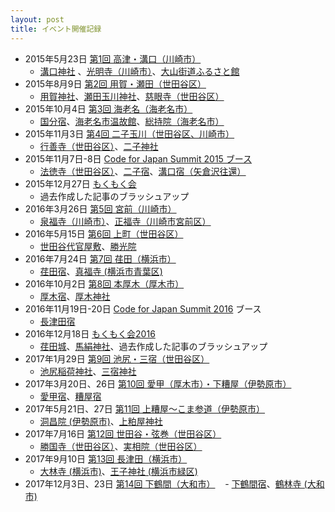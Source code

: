 ```yaml
---
layout: post
title: イベント開催記録
---
```


- 2015年5月23日 [第1回 高津・溝口（川崎市）](http://www.meetup.com/ja/open_kawasaki/events/221965768/?eventId=221965768)
    - [溝口神社](https://ja.wikipedia.org/wiki/%E6%BA%9D%E5%8F%A3%E7%A5%9E%E7%A4%BE) 、[光明寺（川崎市）](https://ja.wikipedia.org/wiki/%E5%85%89%E6%98%8E%E5%AF%BA_(%E5%B7%9D%E5%B4%8E%E5%B8%82))、[大山街道ふるさと館](https://ja.wikipedia.org/wiki/%E5%A4%A7%E5%B1%B1%E8%A1%97%E9%81%93%E3%81%B5%E3%82%8B%E3%81%95%E3%81%A8%E9%A4%A8)
- 2015年8月9日 [第2回 用賀・瀬田（世田谷区）](http://wikipedia-road-2.peatix.com/)
    - [用賀神社](https://ja.wikipedia.org/wiki/%E7%94%A8%E8%B3%80%E7%A5%9E%E7%A4%BE)、[瀬田玉川神社](https://ja.wikipedia.org/wiki/%E7%80%AC%E7%94%B0%E7%8E%89%E5%B7%9D%E7%A5%9E%E7%A4%BE)、[慈眼寺（世田谷区）](https://ja.wikipedia.org/wiki/%E6%85%88%E7%9C%BC%E5%AF%BA_(%E4%B8%96%E7%94%B0%E8%B0%B7%E5%8C%BA))
- 2015年10月4日 [第3回 海老名（海老名市）](http://peatix.com/event/114390)
    - [国分宿](https://ja.wikipedia.org/wiki/%E5%9B%BD%E5%88%86%E5%AE%BF)、[海老名市温故館](https://ja.wikipedia.org/wiki/%E6%B5%B7%E8%80%81%E5%90%8D%E5%B8%82%E6%B8%A9%E6%95%85%E9%A4%A8)、[総持院（海老名市）](https://ja.wikipedia.org/wiki/%E7%B7%8F%E6%8C%81%E9%99%A2_(%E6%B5%B7%E8%80%81%E5%90%8D%E5%B8%82))
- 2015年11月3日 [第4回 二子玉川（世田谷区、川崎市）](http://peatix.com/event/121735)
    - [行善寺（世田谷区）](https://ja.wikipedia.org/wiki/%E8%A1%8C%E5%96%84%E5%AF%BA_(%E4%B8%96%E7%94%B0%E8%B0%B7%E5%8C%BA))、[二子神社](https://ja.wikipedia.org/wiki/%E4%BA%8C%E5%AD%90%E7%A5%9E%E7%A4%BE)
- 2015年11月7日-8日 [Code for Japan Summit 2015 ブース](http://summit2015.code4japan.org/schedule/wikipedia_kaido/)
    - [法徳寺（世田谷区）](https://ja.wikipedia.org/wiki/%E6%B3%95%E5%BE%B3%E5%AF%BA_(%E4%B8%96%E7%94%B0%E8%B0%B7%E5%8C%BA))、[二子宿](https://ja.wikipedia.org/wiki/%E4%BA%8C%E5%AD%90%E5%AE%BF)、[溝口宿（矢倉沢往還）](https://ja.wikipedia.org/wiki/%E6%BA%9D%E5%8F%A3%E5%AE%BF_(%E7%9F%A2%E5%80%89%E6%B2%A2%E5%BE%80%E9%82%84))
- 2015年12月27日 [もくもく会](http://wikipedia-road-mokumoku.peatix.com/)
    - 過去作成した記事のブラッシュアップ
- 2016年3月26日 [第5回 宮前（川崎市）](http://wikipedia-road-5.peatix.com/)
    - [泉福寺（川崎市）](https://ja.wikipedia.org/wiki/%E6%B3%89%E7%A6%8F%E5%AF%BA_(%E5%B7%9D%E5%B4%8E%E5%B8%82))、[正福寺（川崎市宮前区）](https://ja.wikipedia.org/wiki/%E6%AD%A3%E7%A6%8F%E5%AF%BA_(%E5%B7%9D%E5%B4%8E%E5%B8%82%E5%AE%AE%E5%89%8D%E5%8C%BA))
- 2016年5月15日 [第6回 上町（世田谷区）](http://wikipedia-road-6.peatix.com/)
    - [世田谷代官屋敷](https://ja.wikipedia.org/wiki/%E4%B8%96%E7%94%B0%E8%B0%B7%E4%BB%A3%E5%AE%98%E5%B1%8B%E6%95%B7)、[勝光院](https://ja.wikipedia.org/wiki/%E5%8B%9D%E5%85%89%E9%99%A2)
- 2016年7月24日 [第7回 荏田（横浜市）](http://wikipedia-road-7.peatix.com/)
    - [荏田宿](https://ja.wikipedia.org/wiki/%E8%8D%8F%E7%94%B0%E5%AE%BF)、[真福寺 (横浜市青葉区)](https://ja.wikipedia.org/wiki/%E7%9C%9F%E7%A6%8F%E5%AF%BA_(%E6%A8%AA%E6%B5%9C%E5%B8%82%E9%9D%92%E8%91%89%E5%8C%BA))
- 2016年10月2日 [第8回 本厚木（厚木市）](http://wikipedia-road-08.peatix.com/)
    - [厚木宿](https://ja.wikipedia.org/wiki/%E5%8E%9A%E6%9C%A8%E5%AE%BF)、[厚木神社](https://ja.wikipedia.org/wiki/%E5%8E%9A%E6%9C%A8%E7%A5%9E%E7%A4%BE)
- 2016年11月19日-20日 [Code for Japan Summit 2016](http://summit2016.code4japan.org/) ブース
    - [長津田宿](https://ja.wikipedia.org/wiki/%E9%95%B7%E6%B4%A5%E7%94%B0%E5%AE%BF)
- 2016年12月18日 [もくもく会2016](http://wikipedia-road-mokumoku2016.peatix.com/)
    - [荏田城](https://ja.wikipedia.org/wiki/%E8%8D%8F%E7%94%B0%E5%9F%8E)、[馬絹神社](https://ja.wikipedia.org/wiki/%E9%A6%AC%E7%B5%B9%E7%A5%9E%E7%A4%BE)、過去作成した記事のブラッシュアップ
- 2017年1月29日 [第9回 池尻・三宿（世田谷区）](http://wikipedia-road-09.peatix.com/)
    - [池尻稲荷神社](https://ja.wikipedia.org/wiki/%E6%B1%A0%E5%B0%BB%E7%A8%B2%E8%8D%B7%E7%A5%9E%E7%A4%BE)、[三宿神社](https://ja.wikipedia.org/wiki/%E4%B8%89%E5%AE%BF%E7%A5%9E%E7%A4%BE)
- 2017年3月20日、26日 [第10回 愛甲（厚木市）・下糟屋（伊勢原市）](http://wikipedia-road-10.peatix.com/)
    - [愛甲宿](https://ja.wikipedia.org/wiki/%E6%84%9B%E7%94%B2%E5%AE%BF)、[糟屋宿](https://ja.wikipedia.org/wiki/%E7%B3%9F%E5%B1%8B%E5%AE%BF)
- 2017年5月21日、27日 [第11回 上糟屋〜こま参道（伊勢原市）](http://wikipedia-road-11.peatix.com/)
    - [洞昌院 (伊勢原市)](https://ja.wikipedia.org/wiki/%E6%B4%9E%E6%98%8C%E9%99%A2_(%E4%BC%8A%E5%8B%A2%E5%8E%9F%E5%B8%82))、[上粕屋神社](https://ja.wikipedia.org/wiki/%E4%B8%8A%E7%B2%95%E5%B1%8B%E7%A5%9E%E7%A4%BE)
- 2017年7月16日 [第12回 世田谷・弦巻（世田谷区）](http://wikipedia-road-12.peatix.com/)
    - [勝国寺（世田谷区）](https://ja.wikipedia.org/wiki/%E5%8B%9D%E5%9B%BD%E5%AF%BA_(%E4%B8%96%E7%94%B0%E8%B0%B7%E5%8C%BA))、[実相院（世田谷区）](https://ja.wikipedia.org/wiki/%E5%AE%9F%E7%9B%B8%E9%99%A2_(%E4%B8%96%E7%94%B0%E8%B0%B7%E5%8C%BA))
- 2017年9月10日 [第13回 長津田（横浜市）](http://wikipedia-road-13.peatix.com/)
    - [大林寺 (横浜市)](https://ja.wikipedia.org/wiki/%E5%A4%A7%E6%9E%97%E5%AF%BA_(%E6%A8%AA%E6%B5%9C%E5%B8%82))、[王子神社 (横浜市緑区)](https://ja.wikipedia.org/wiki/%E7%8E%8B%E5%AD%90%E7%A5%9E%E7%A4%BE_(%E6%A8%AA%E6%B5%9C%E5%B8%82%E7%B7%91%E5%8C%BA))
- 2017年12月3日、23日 [第14回 下鶴間（大和市）](http://wikipedia-road-14.peatix.com/)
    - [下鶴間宿](https://ja.wikipedia.org/wiki/%E4%B8%8B%E9%B6%B4%E9%96%93%E5%AE%BF)、[鶴林寺 (大和市)](https://ja.wikipedia.org/wiki/%E9%B6%B4%E6%9E%97%E5%AF%BA_(%E5%A4%A7%E5%92%8C%E5%B8%82))
    
